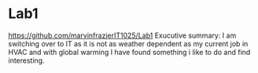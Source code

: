# Lab1
https://github.com/marvinfrazierIT1025/Lab1
Exucutive summary: I am switching over to IT as it is not as weather dependent as my current job in HVAC and with global warming I have found something i like to do and find interesting. 
